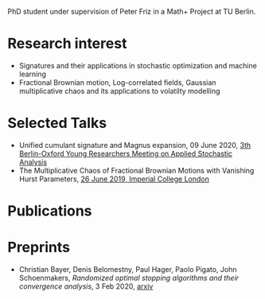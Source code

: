 PhD student under supervision of Peter Friz in a Math+ Project at TU Berlin.

# Research interest
- Signatures and their applications in stochastic optimization and machine learning
- Fractional Brownian motion, Log-correlated fields, Gaussian multiplicative chaos and its applications to volatilty modelling

# Selected Talks
- Unified cumulant signature and Magnus expansion, 09 June 2020, [3th Berlin-Oxford Young Researchers Meeting on Applied Stochastic Analysis](http://www.wias-berlin.de/workshops/YRM2020/)
- The Multiplicative Chaos of Fractional Brownian Motions with Vanishing Hurst Parameters, [26 June 2019, Imperial College London](https://www.imperial.ac.uk/events/96846/paul-hager-the-multiplicative-chaos-of-fractional-brownian-motions-with-vanishing-hurst-parameters/)

# Publications

# Preprints
- Christian Bayer, Denis Belomestny, Paul Hager, Paolo Pigato, John Schoenmakers, *Randomized optimal stopping algorithms and their convergence analysis*, 3 Feb 2020, [arxiv](https://arxiv.org/abs/2002.00816)
